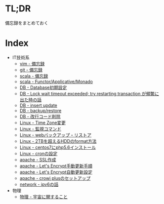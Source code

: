# TL;DR

備忘録をまとめておく




# Index

* IT技術系
    * [vim - 備忘録](tech/vim.md)     
    * [git - 備忘録](tech/git.md)
    * [scala - 備忘録](tech/scala.md)
    * [scala - Functor/Applicative/Monado](tech/scala.md)    
    * [DB - Database初期設定](tech/db_01.md)
    * [DB - Lock wait timeout exceeded; try restarting transaction が頻繁に出た時の話](tech/db_02.md)    
    * [DB - insert update](tech/db_03.md)    
    * [DB - backup/restore](tech/db_04.md)    
    * [DB - 改行コード削除](tech/db_05.md)    
    * [Linux - Time Zone変更](tech/linux_01.md)    
    * [Linux - 監視コマンド](tech/linux_05.md)    
    * [Linux - webバックアップ・リストア](tech/linux_06.md)    
    * [Linux - 2TBを超えるHDDのformat方法](tech/linux_02.md)    
    * [Linux - centos7にphp5.6インストール](tech/linux_03.md)
    * [Linux - cronの設定](tech/linux_04.md)    
    * [apache - SSL作成](tech/apache_02.md)
    * [apache - Let's Encrypt手動更新手順](tech/apache_03.md)
    * [apache - Let's Encrypt自動更新設定](tech/apache_04.md)
    * [apache - crowi plusのセットアップ](tech/apache_01.md)
    * [network - ipv6の話](tech/net_01.md)
* 物理
    * [物理 - 宇宙に関すること](science/pyshics_01.md)
      
   
     